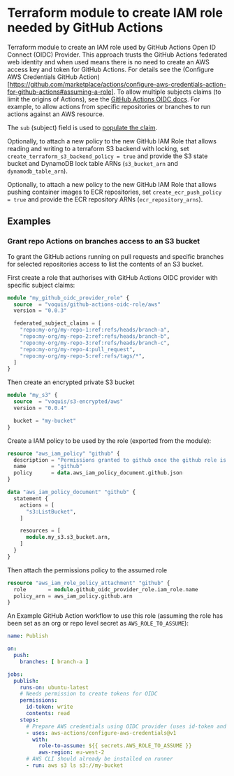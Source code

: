 # Terraform module to create IAM role needed by GitHub Actions
Terraform module to create an IAM role used by GitHub Actions Open ID Connect (OIDC) Provider.
This approach trusts the GitHub Actions federated web identity and when used means there is no need to create an AWS access key and token for GitHub Actions.
For details see the (Configure AWS Credentials GitHub Action)[https://github.com/marketplace/actions/configure-aws-credentials-action-for-github-actions#assuming-a-role].
To allow multiple subjects claims (to limit the origins of Actions), see the [GitHub Actions OIDC docs](https://docs.github.com/en/actions/deployment/security-hardening-your-deployments/about-security-hardening-with-openid-connect#examples).
For example, to allow actions from specific repositories or branches to run actions against an AWS resource.

The `sub` (subject) field is used to [populate the claim](https://docs.aws.amazon.com/IAM/latest/UserGuide/reference_policies_iam-condition-keys.html#condition-keys-wif).

Optionally, to attach a new policy to the new GitHub IAM Role that allows reading and writing to a terraform S3 backend with locking, set `create_terraform_s3_backend_policy = true` and provide the S3 state bucket and DynamoDB lock table ARNs (`s3_bucket_arn` and `dynamodb_table_arn`).

Optionally, to attach a new policy to the new GitHub IAM Role that allows pushing container images to ECR repositories, set `create_ecr_push_policy = true` and provide the ECR repository ARNs (`ecr_repository_arns`).


## Examples
### Grant repo Actions on branches access to an S3 bucket
To grant the GitHub actions running on pull requests and specific branches for selected repositories access to list the contents of an S3 bucket.

First create a role that authorises with GitHub Actions OIDC provider with specific subject claims:
```terraform
module "my_github_oidc_provider_role" {
  source  = "voquis/github-actions-oidc-role/aws"
  version = "0.0.3"

  federated_subject_claims = [
    "repo:my-org/my-repo-1:ref:refs/heads/branch-a",
    "repo:my-org/my-repo-2:ref:refs/heads/branch-b",
    "repo:my-org/my-repo-3:ref:refs/heads/branch-c",
    "repo:my-org/my-repo-4:pull_request",
    "repo:my-org/my-repo-5:ref:refs/tags/*",
  ]
}
```

Then create an encrypted private S3 bucket
```terraform
module "my_s3" {
  source  = "voquis/s3-encrypted/aws"
  version = "0.0.4"

  bucket = "my-bucket"
}
```

Create a IAM policy to be used by the role (exported from the module):
```terraform
resource "aws_iam_policy" "github" {
  description = "Permissions granted to github once the github role is assumed"
  name        = "github"
  policy      = data.aws_iam_policy_document.github.json
}

data "aws_iam_policy_document" "github" {
  statement {
    actions = [
      "s3:ListBucket",
    ]

    resources = [
      module.my_s3.s3_bucket.arn,
    ]
  }
}
```

Then attach the permissions policy to the assumed role
```terraform
resource "aws_iam_role_policy_attachment" "github" {
  role       = module.github_oidc_provider_role.iam_role.name
  policy_arn = aws_iam_policy.github.arn
}
```

An Example GitHub Action workflow to use this role (assuming the role has been set as an org or repo level secret as `AWS_ROLE_TO_ASSUME`):
```yaml
name: Publish

on:
  push:
    branches: [ branch-a ]

jobs:
  publish:
    runs-on: ubuntu-latest
    # Needs permission to create tokens for OIDC
    permissions:
      id-token: write
      contents: read
    steps:
      # Prepare AWS credentials using OIDC provider (uses id-token and contents)
      - uses: aws-actions/configure-aws-credentials@v1
        with:
          role-to-assume: ${{ secrets.AWS_ROLE_TO_ASSUME }}
          aws-region: eu-west-2
      # AWS CLI should already be installed on runner
      - run: aws s3 ls s3://my-bucket

```
